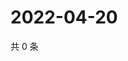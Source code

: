 # 2022-04-20

共 0 条

<!-- BEGIN WEIBO -->
<!-- 最后更新时间 Wed Apr 20 2022 01:23:58 GMT+0800 (China Standard Time) -->

<!-- END WEIBO -->
